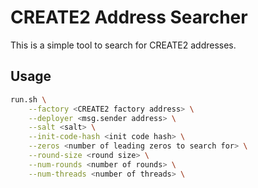 # CREATE2 Address Searcher

This is a simple tool to search for CREATE2 addresses.

## Usage
```bash
run.sh \
    --factory <CREATE2 factory address> \
    --deployer <msg.sender address> \
    --salt <salt> \
    --init-code-hash <init code hash> \
    --zeros <number of leading zeros to search for> \
    --round-size <round size> \
    --num-rounds <number of rounds> \
    --num-threads <number of threads> \
```